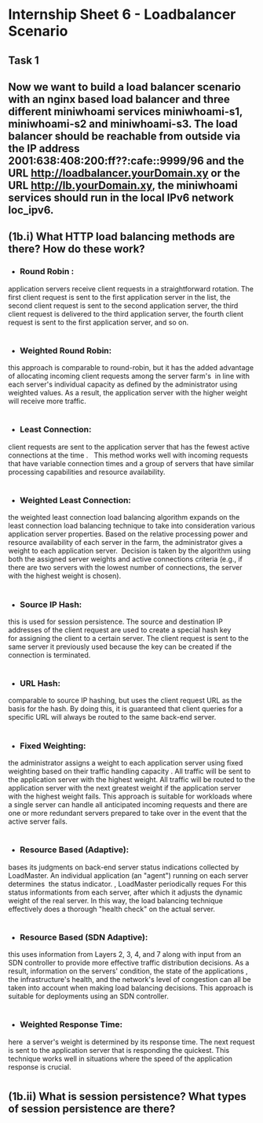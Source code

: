 # Internship Sheet 6 - Loadbalancer Scenario
## Task 1
## Now we want to build a load balancer scenario with an nginx based load balancer and three different miniwhoami services miniwhoami-s1, miniwhoami-s2 and miniwhoami-s3. The load balancer should be reachable from outside via the IP address 2001:638:408:200:ff??:cafe::9999/96 and the URL http://loadbalancer.yourDomain.xy or the URL http://lb.yourDomain.xy, the miniwhoami services should run in the local IPv6 network loc_ipv6.

## (1b.i) What HTTP load balancing methods are there? How do these work?
* ### Round Robin : 
application servers receive client requests in a straightforward rotation. The first client request is sent to the first application server in the list, the second client request is sent to the second application server, the third client request is delivered to the third application server, the fourth client request is sent to the first application server, and so on.
#

* ### Weighted Round Robin: 
this approach is comparable to round-robin, but it has the added advantage of allocating incoming client requests among the server farm's  in line with each server's individual capacity as defined by the administrator using weighted values. As a result, the application server with the higher weight will receive more traffic.
#

* ### Least Connection:  
client requests are sent to the application server that has the fewest active connections at the time .   This method works well with incoming requests that have variable connection times and a group of servers that have similar processing capabilities and resource availability.
#

* ### Weighted Least Connection:
the weighted least connection load balancing algorithm expands on the least connection load balancing technique to take into consideration various application server properties. Based on the relative processing power and resource availability of each server in the farm, the administrator gives a weight to each application server.  Decision is taken by the algorithm using both the assigned server weights and active connections criteria (e.g., if there are two servers with the lowest number of connections, the server with the highest weight is chosen).
#

* ### Source IP Hash: 
this is used for session persistence. The source and destination IP addresses of the client request are used to create a special hash key for assigning the client to a certain server. The client request is sent to the same server it previously used because the key can be created if the connection is terminated. 
#

* ### URL Hash: 
comparable to source IP hashing, but uses the client request URL as the basis for the hash. By doing this, it is guaranteed that client queries for a specific URL will always be routed to the same back-end server.
#

* ### Fixed Weighting: 
the administrator assigns a weight to each application server using fixed weighting based on their traffic handling capacity . All traffic will be sent to the application server with the highest weight. All traffic will be routed to the application server with the next greatest weight if the application server with the highest weight fails. This approach is suitable for workloads where a single server can handle all anticipated incoming requests and there are one or more redundant servers prepared to take over in the event that the active server fails.
#

* ### Resource Based (Adaptive): 
bases its judgments on back-end server status indications collected by LoadMaster. An individual application (an "agent") running on each server determines  the status indicator. , LoadMaster periodically reques For this status informationts from each server, after which it adjusts the dynamic weight of the real server. In this way, the load balancing technique effectively does a thorough "health check" on the actual server.
#

* ### Resource Based (SDN Adaptive): 
this uses information from Layers 2, 3, 4, and 7 along with input from an SDN controller to provide more effective traffic distribution decisions. As a result, information on the servers' condition, the state of the applications , the infrastructure's health, and the network's level of congestion can all be taken into account when making load balancing decisions. This approach is suitable for deployments using an SDN controller.
#

* ###  Weighted Response Time:  
here  a server's weight is determined by its response time. The next request is sent to the application server that is responding the quickest. This technique works well in situations where the speed of the application response is crucial.
#

## (1b.ii) What is session persistence? What types of session persistence are there?

